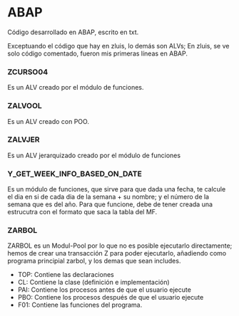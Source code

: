 # ABAP
Código desarrollado en ABAP, escrito en txt. 


Exceptuando el código que hay en zluis, lo demás son ALVs;
En zluis, se ve solo código comentado, fueron mis primeras líneas en ABAP.

### ZCURSO04 
  Es un ALV creado por el módulo de funciones.
  
### ZALVOOL
  Es un ALV creado con POO.
  
### ZALVJER
  Es un ALV jerarquizado creado por el módulo de funciones
  
### Y_GET_WEEK_INFO_BASED_ON_DATE
  Es un módulo de funciones, que sirve para que dada una fecha, te calcule el dia en si de cada dia de la semana + su nombre; y el número de la semana que es del año. Para que funcione, debe de tener creada una estrucutra con el formato que saca la tabla del MF.

### ZARBOL
  ZARBOL es un Modul-Pool por lo que no es posible ejecutarlo directamente; hemos de crear una transacción Z para poder ejecutarlo, añadiendo como programa principial zarbol, y los demas que sean includes. 
 
- TOP: Contiene las declaraciones
- CL: Contiene la clase (definición e implementación)
- PAI: Contiene los procesos antes de que el usuario ejecute
- PBO: Contiene los procesos después de que el usuario ejecute
- F01: Contiene las funciones del programa.
 
